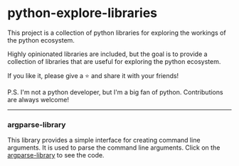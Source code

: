 # python-explore-libraries

This project is a collection of python libraries for exploring the workings of the python ecosystem.

Highly opinionated libraries are included, but the goal is to provide a collection of libraries that are useful for exploring the python ecosystem.

If you like it, please give a :star: and share it with your friends!

P.S. I'm not a python developer, but I'm a big fan of python. Contributions are always welcome!

----

### argparse-library

This library provides a simple interface for creating command line arguments. It is used to parse the command line arguments.
Click on the [argparse-library](https://github.com/rahulmlokurte/python-explore-libraries/tree/main/argparse-library) to see the code.